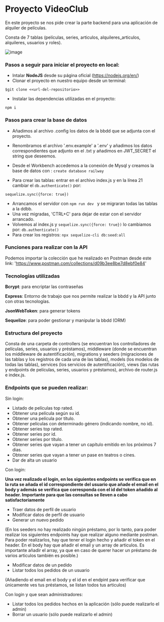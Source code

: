 # Proyecto VideoClub

En este proyecto se nos pide crear la parte backend para una aplicación de alquiler de películas.

Consta de 7 tablas (películas, series, articulos, alquileres_articulos, alquileres, usuarios y roles).

![image](https://user-images.githubusercontent.com/110055279/200183884-dda01f9a-1703-4d4f-adce-6a902318fbac.png)

### Pasos a seguir para iniciar el proyecto en local:
- Intalar **NodeJS** desde su página oficial (https://nodejs.org/en/)
- Clonar el proyecto en nuestro equipo desde un terminal:

```$git clone <<url-del-repositorio>>```

- Instalar las dependencias utilizadas en el proyecto:

```npm i ```

### Pasos para crear la base de datos

- Añadimos al archivo .config los datos de la bbdd que se adjunta con el proyecto.

- Renombramos el archivo '.env.example' a '.env' y añadimos los datos correspondientes que adjunto en el .txt y añadimos en JWT_SECRET el string que deseemos.
- Desde el Workbench accedemos a la conexión de Mysql y creamos la base de datos con : ```create database railway```

- Para crear las tablas: entrar en el archivo index.js y en la línea 21 cambiar el ```db.authenticate()``` por:

```sequelize.sync({force: true})```

- Arrancamos el servidor con ```npm run dev ``` y se migraran todas las tablas a la ddbb.
- Una vez migradas, 'CTRL+C' para dejar de estar con el servidor arrancado.
- Volvemos al index.js y ```sequelize.sync({force: true})``` lo cambiamos por:
```db.authenticate()```
- Para crear los registros: 
```npx sequelize-cli db:seed:all ```

### Funciones para realizar con la API

Podemos importar la colección que he realizado en Postman desde este link: 'https://www.postman.com/collections/d09b3ee8be7d8ebf0e84'

### Tecnologías utilizadas

**Bcrypt**: para encriptar las contraseñas

**Express**: Entorno de trabajo que nos permite realizar la bbdd y la API junto con otras tecnologías.

**JsonWebToken**: para generar tokens

**Sequelize**: para poder gestionar y manipular la bbdd (ORM)

### Estructura del proyecto

Consta de una carpeta de controllers (se encuentran los controlladores de películas, series, usuarios y préstamos), middleware (donde se encuentran los middleware de autentificación), migrations y seeders (migraciones de las tablas y los registros de cada una de las tablas), models (los modelos de todas las tablas), services (los servicios de autentificación), views (las rutas y endpoints de películas, series, usuarios y préstamos), archivo de router.js e index.js.

### Endpoints que se pueden realizar:

Sin login:

- Listado de películas top rated.
- Obtener una película según su id.
- Obtener una película por título.
- Obtener películas con determinado género (indicando nombre, no id).
- Obtener series top rated.
- Obtener series por id.
- Obtener series por título.
- Obtener series que vayan a tener un capítulo emitido en los próximos 7 dias.
- Obtener series que vayan a tener un pase en teatros o cines.
- Dar de alta un usuario

Con login:

**Una vez realizado el login, en los siguientes endpoints se verifica que en la ruta se añada el id correspondiente del usuario que añade el email en el body y además se verifica que corresponda con el id del token añadido al header. Importante para que las consultas se lleven a cabo satisfactoriamente**

- Traer datos de perfil de usuario
- Modificar datos de perfil de usuario
- Generar un nuevo pedido

(En los seeders no hay realizado ningún préstamo, por lo tanto, para poder realizar los siguientes endpoints hay que realizar alguno mediante postman. Para poder realizarlos, hay que tener el login hecho y añadir el token en el header. En el body hay que añadir el email y un array de articulos. Es importante añadir el array, ya que en caso de querer hacer un préstamo de varios articulos también es posible.)

- Modificar datos de un pedido
- Listar todos los pedidos de un usuario

(Añadiendo el email en el body y el id en el endpint para verificar que únicamente ves tus préstamos, se listan todos tus articulos)

Con login y que sean administradores: 

- Listar todos los pedidos hechos en la aplicación (sólo puede realizarlo el admin)
- Borrar un usuario (sólo puede realizarlo el admin)
